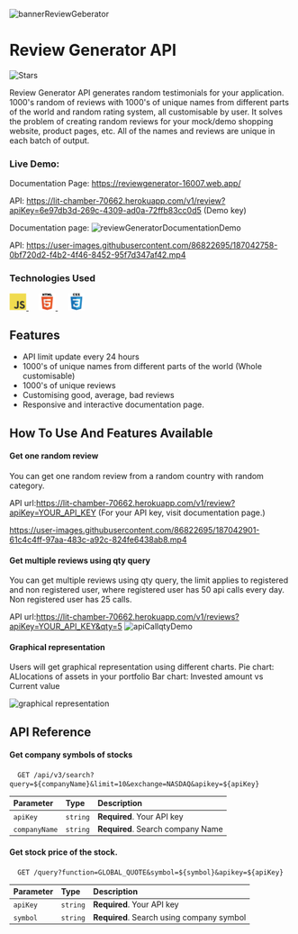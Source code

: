![bannerReviewGeberator](https://user-images.githubusercontent.com/86822695/187042309-f2ef6d2c-4626-4803-97d3-d17396b8d8be.png)
# Review Generator API 
![Stars](https://img.shields.io/ore/stars/stars)

Review Generator API generates random testimonials for your application. 1000's random of reviews with 1000's of unique names from different parts of the world 
and random rating system, all customisable by user. It solves the problem of creating random reviews for your mock/demo shopping website, product pages, etc.
All of the names and reviews are unique in each batch of output.

### Live Demo:
Documentation Page: https://reviewgenerator-16007.web.app/

API: https://lit-chamber-70662.herokuapp.com/v1/review?apiKey=6e97db3d-269c-4309-ad0a-72ffb83cc0d5 (Demo key)

Documentation page:
![reviewGeneratorDocumentationDemo](https://user-images.githubusercontent.com/86822695/187042661-eead0db3-7299-4457-b1d2-ee7407e1a98f.gif)

API:
https://user-images.githubusercontent.com/86822695/187042758-0bf720d2-f4b2-4f46-8452-95f7d347af42.mp4

### Technologies Used

<a href="https://developer.mozilla.org/en-US/docs/Web/JavaScript" target="_blank" rel="noreferrer"> <img src="https://raw.githubusercontent.com/devicons/devicon/master/icons/javascript/javascript-original.svg" alt="javascript" width="30" height="30"/> </a>  &emsp;   <a href="https://www.w3.org/html/" target="_blank" rel="noreferrer"> <img src="https://raw.githubusercontent.com/devicons/devicon/master/icons/html5/html5-original-wordmark.svg" alt="html5" width="30" height="30"/> </a>  &emsp;   <a href="https://www.w3schools.com/css/" target="_blank" rel="noreferrer"> <img src="https://raw.githubusercontent.com/devicons/devicon/master/icons/css3/css3-original-wordmark.svg" alt="css3" width="30" height="30"/> </a> 
 
## Features

- API limit update every 24 hours
- 1000's of unique names from different parts of the world (Whole customisable)
- 1000's of unique reviews
- Customising good, average, bad reviews
- Responsive and interactive documentation page.

## How To Use And Features Available
 
#### Get one random review

You can get one random review from a random country with random category.

API url:https://lit-chamber-70662.herokuapp.com/v1/review?apiKey=YOUR_API_KEY  (For your API key, visit documentation page.)

https://user-images.githubusercontent.com/86822695/187042901-61c4c4ff-97aa-483c-a92c-824fe6438ab8.mp4

#### Get multiple reviews using qty query

You can get multiple reviews using qty query, the limit applies to registered and non registered user, where registered user has 50 api calls every day. Non registered user has 25 calls.

API url:https://lit-chamber-70662.herokuapp.com/v1/reviews?apiKey=YOUR_API_KEY&qty=5 
![apiCallqtyDemo](https://user-images.githubusercontent.com/86822695/187043091-4ab33a9f-e321-4044-b293-5b87084b3a2f.gif)


#### Graphical representation

Users will get graphical representation using different charts. 
Pie chart: ALlocations of assets in your portfolio
Bar chart: Invested amount vs Current value

![graphical representation](https://user-images.githubusercontent.com/86822695/181798126-380f839f-f97b-46ca-a103-3527c2c8a0a6.gif)

## API Reference

#### Get company symbols of stocks

```https://financialmodelingprep.com
  GET /api/v3/search?query=${companyName}&limit=10&exchange=NASDAQ&apikey=${apiKey}
```

| Parameter | Type     | Description                |
| :-------- | :------- | :------------------------- |
| `apiKey` | `string` | **Required**. Your API key |
| `companyName` | `string` | **Required**. Search company Name |

#### Get stock price of the stock.

```https://www.alphavantage.co
  GET /query?function=GLOBAL_QUOTE&symbol=${symbol}&apikey=${apiKey}
```

| Parameter | Type     | Description                       |
| :-------- | :------- | :-------------------------------- |
| `apiKey` | `string` | **Required**. Your API key |
| `symbol` | `string` | **Required**. Search using company symbol |


